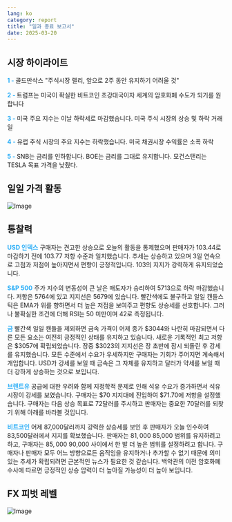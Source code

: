 ```yaml
---
lang: ko
category: report
title: "일과 종료 보고서"
date: 2025-03-20
---
```



<h2>시장 하이라이트</h2>
<strong style="color: #2caef7;">1 - </strong> 골드만삭스 "주식시장 랠리, 앞으로 2주 동안 유지하기 어려울 것"

<strong style="color: #2caef7;">2 - </strong> 트럼프는 미국이 확실한 비트코인 초강대국이자 세계의 암호화폐 수도가 되기를 원합니다


<strong style="color: #2caef7;">3 - </strong> 미국 주요 지수는 이날 하락세로 마감했습니다. 미국 주식 시장의 상승 및 하락 거래일

<strong style="color: #2caef7;">4 - </strong> 유럽 주식 시장의 주요 지수는 하락했습니다. 미국 채권시장 수익률은 소폭 하락

<strong style="color: #2caef7;">5 - </strong> SNB는 금리를 인하합니다. BOE는 금리를 그대로 유지합니다. 모건스탠리는 TESLA 목표 가격을 낮췄다.



<h2>일일 가격 활동</h2>
<img src="https://markleighedu.github.io/img/Mar-2025/20-Mar-2025/price.jpg" alt="Image"/>

<h2>통찰력</h2>
<strong style="color: #2caef7;">USD 인덱스</strong> 구매자는 견고한 상승으로 오늘의 활동을 통제했으며 판매자가 103.44로 마감하기 전에 103.77 저항 수준과 일치했습니다. 추세는 상승하고 있으며 3일 연속으로 고점과 저점이 높아지면서 편향이 긍정적입니다. 103의 지지가 강력하게 유지되었습니다.

<strong style="color: #2caef7;">S&P 500</strong> 주가 지수의 변동성이 큰 날은 매도자가 승리하여 5713으로 하락 마감했습니다. 저항은 5764에 있고 지지선은 5679에 있습니다. 빨간색에도 불구하고 일일 캔들스틱은 EMA가 위를 향하면서 더 높은 저점을 보여주고 편향도 상승세를 선호합니다. 그러나 불확실한 조건에 더해 RSI는 50 미만이며 42로 측정됩니다.

<strong style="color: #2caef7;">금</strong> 빨간색 일일 캔들을 제외하면 금속 가격이 어제 종가 $3044와 나란히 마감되면서 다른 모든 요소는 여전히 긍정적인 상태를 유지하고 있습니다. 새로운 기록적인 최고 저항은 $3057에 확립되었습니다. 장중 $3023의 지지선은 장 초반에 잠시 되돌린 후 강세를 유지했습니다. 모든 수준에서 수요가 우세하지만 구매자는 기회가 주어지면 계속해서 개입합니다. USD가 강세를 보일 때 금속은 그 자체를 유지하고 달러가 약세를 보일 때 더 강하게 상승하는 것으로 보입니다.

<strong style="color: #2caef7;">브렌트유</strong> 공급에 대한 우려와 함께 지정학적 문제로 인해 석유 수요가 증가하면서 석유 시장이 강세를 보였습니다. 구매자는 $70 지지대에 진입하여 $71.70에 저항을 설정했습니다. 구매자는 다음 상승 목표로 72달러를 주시하고 판매자는 중요한 70달러를 되찾기 위해 아래를 바라볼 것입니다.

<strong style="color: #2caef7;">비트코인</strong> 어제 87,000달러까지 강력한 상승세를 보인 후 판매자가 오늘 인수하여 83,500달러에서 지지를 확보했습니다. 판매자는 $81,000~$85,000 범위를 유지하려고 하고, 구매자는 $85,000~$90,000 사이에서 한 발 더 높은 범위를 설정하려고 합니다. 구매자나 판매자 모두 어느 방향으로든 움직임을 유지하거나 추가할 수 없기 때문에 의미 있는 추세가 확립되려면 근본적인 뉴스가 필요한 것 같습니다. 백악관의 이전 암호화폐 수사에 따르면 긍정적인 상승 압력이 더 높아질 가능성이 더 높아 보입니다.



<h2>FX 피벗 레벨</h2>
<img src="https://markleighedu.github.io/img/Mar-2025/20-Mar-2025/pivot.jpg" alt="Image"/>